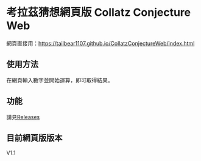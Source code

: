 # 考拉茲猜想網頁版 Collatz Conjecture Web
網頁直接用：<https://tailbear1107.github.io/CollatzConjectureWeb/index.html>

## 使用方法
在網頁輸入數字並開始運算，即可取得結果。

## 功能
請見[Releases](https://github.com/TailBear1107/CollatzConjectureWeb/releases)

## 目前網頁版版本
V1.1
